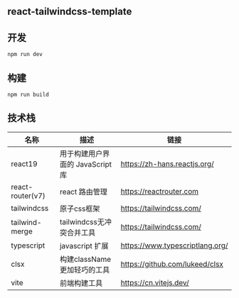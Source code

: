 ## react-tailwindcss-template

## 开发

```
npm run dev
```

## 构建

```
npm run build
```

## 技术栈

| 名称             | 描述                             | 链接                            |
| ---------------- | -------------------------------- | ------------------------------- |
| react19          | 用于构建用户界面的 JavaScript 库 | https://zh-hans.reactjs.org/    |
| react-router(v7) | react 路由管理                   | https://reactrouter.com         |
| tailwindcss      | 原子css框架                      | https://tailwindcss.com/        |
| tailwind-merge   | tailwindcss无冲突合并工具        | https://tailwindcss.com/        |
| typescript       | javascript 扩展                  | https://www.typescriptlang.org/ |
| clsx             | 构建className更加轻巧的工具      | https://github.com/lukeed/clsx  |
| vite             | 前端构建工具                     | https://cn.vitejs.dev/          |
